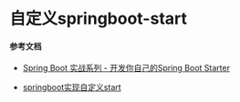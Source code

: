 # 自定义springboot-start

#### 参考文档

- [Spring Boot 实战系列 - 开发你自己的Spring Boot Starter](https://www.jianshu.com/p/ae269c872bed)

- [springboot实现自定义start]()